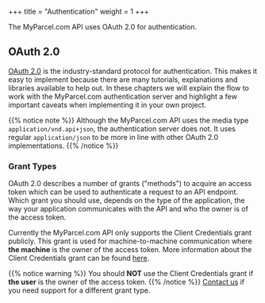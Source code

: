 +++
title = "Authentication"
weight = 1
+++

The MyParcel.com API uses OAuth 2.0 for authentication.

## OAuth 2.0
[OAuth 2.0](https://oauth.net/2) is the industry-standard protocol for authentication. This makes it easy to implement because there are many tutorials, explanations and libraries available to help out. In these chapters we will explain the flow to work with the MyParcel.com authentication server and highlight a few important caveats when implementing it in your own project.

{{% notice note %}}
Although the MyParcel.com API uses the media type `application/vnd.api+json`, the authentication server does not. It uses regular `application/json` to be more in line with other OAuth 2.0 implementations.
{{% /notice %}}

### Grant Types
OAuth 2.0 describes a number of grants ("methods") to acquire an access token which can be used to authenticate a request to an API endpoint. Which grant you should use, depends on the type of the application, the way your application communicates with the API and who the owner is of the access token.

Currently the MyParcel.com API only supports the Client Credentials grant publicly. This grant is used for machine-to-machine communication where **the machine** is the owner of the access token. More information about the Client Credentials grant can be found [here](./client-credentials-grant).

{{% notice warning %}}
You should **NOT** use the Client Credentials grant if **the user** is the owner of the access token.
{{% /notice %}}
[Contact us](https://www.myparcel.com/contact) if you need support for a different grant type.
